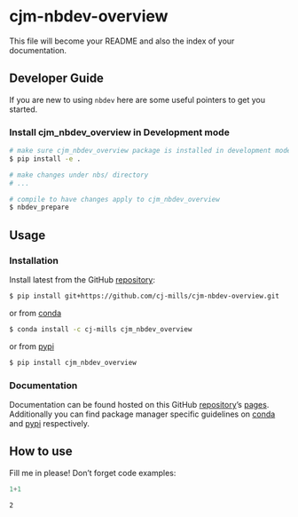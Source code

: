 # cjm-nbdev-overview


<!-- WARNING: THIS FILE WAS AUTOGENERATED! DO NOT EDIT! -->

This file will become your README and also the index of your
documentation.

## Developer Guide

If you are new to using `nbdev` here are some useful pointers to get you
started.

### Install cjm_nbdev_overview in Development mode

``` sh
# make sure cjm_nbdev_overview package is installed in development mode
$ pip install -e .

# make changes under nbs/ directory
# ...

# compile to have changes apply to cjm_nbdev_overview
$ nbdev_prepare
```

## Usage

### Installation

Install latest from the GitHub
[repository](https://github.com/cj-mills/cjm-nbdev-overview):

``` sh
$ pip install git+https://github.com/cj-mills/cjm-nbdev-overview.git
```

or from [conda](https://anaconda.org/cj-mills/cjm-nbdev-overview)

``` sh
$ conda install -c cj-mills cjm_nbdev_overview
```

or from [pypi](https://pypi.org/project/cjm-nbdev-overview/)

``` sh
$ pip install cjm_nbdev_overview
```

### Documentation

Documentation can be found hosted on this GitHub
[repository](https://github.com/cj-mills/cjm-nbdev-overview)’s
[pages](https://cj-mills.github.io/cjm-nbdev-overview/). Additionally
you can find package manager specific guidelines on
[conda](https://anaconda.org/cj-mills/cjm-nbdev-overview) and
[pypi](https://pypi.org/project/cjm-nbdev-overview/) respectively.

## How to use

Fill me in please! Don’t forget code examples:

``` python
1+1
```

    2
